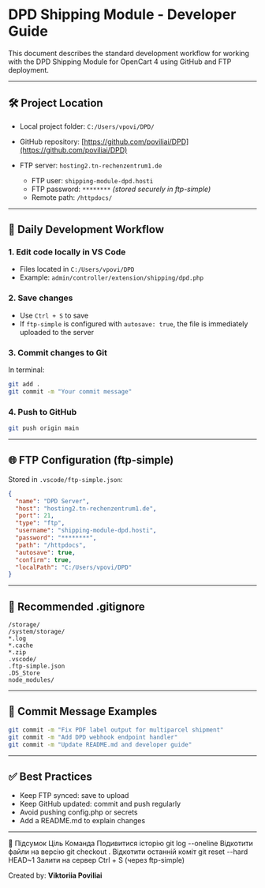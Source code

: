# DPD Shipping Module - Developer Guide

This document describes the standard development workflow for working with the DPD Shipping Module for OpenCart 4 using GitHub and FTP deployment.

---

## 🛠️ Project Location

* Local project folder: `C:/Users/vpovi/DPD/`
* GitHub repository: [https://github.com/poviliai/DPD](https://github.com/poviliai/DPD)
* FTP server: `hosting2.tn-rechenzentrum1.de`

  * FTP user: `shipping-module-dpd.hosti`
  * FTP password: `********` *(stored securely in ftp-simple)*
  * Remote path: `/httpdocs/`

---

## 🔁 Daily Development Workflow

### 1. Edit code locally in VS Code

* Files located in `C:/Users/vpovi/DPD`
* Example: `admin/controller/extension/shipping/dpd.php`

### 2. Save changes

* Use `Ctrl + S` to save
* If `ftp-simple` is configured with `autosave: true`, the file is immediately uploaded to the server

### 3. Commit changes to Git

In terminal:

```bash
git add .
git commit -m "Your commit message"
```

### 4. Push to GitHub

```bash
git push origin main
```

---

## 🌐 FTP Configuration (ftp-simple)

Stored in `.vscode/ftp-simple.json`:

```json
{
  "name": "DPD Server",
  "host": "hosting2.tn-rechenzentrum1.de",
  "port": 21,
  "type": "ftp",
  "username": "shipping-module-dpd.hosti",
  "password": "********",
  "path": "/httpdocs",
  "autosave": true,
  "confirm": true,
  "localPath": "C:/Users/vpovi/DPD"
}
```

---

## 🧼 Recommended .gitignore

```gitignore
/storage/
/system/storage/
*.log
*.cache
*.zip
.vscode/
.ftp-simple.json
.DS_Store
node_modules/
```

---

## 📝 Commit Message Examples

```bash
git commit -m "Fix PDF label output for multiparcel shipment"
git commit -m "Add DPD webhook endpoint handler"
git commit -m "Update README.md and developer guide"
```

---

## ✅ Best Practices

* Keep FTP synced: save to upload
* Keep GitHub updated: commit and push regularly
* Avoid pushing config.php or secrets
* Add a README.md to explain changes

---
🧠 Підсумок
Ціль	Команда
Подивитися історію	git log --oneline
Відкотити файли на версію	git checkout <commit-hash> .
Відкотити останній коміт	git reset --hard HEAD~1
Залити на сервер	Ctrl + S (через ftp-simple)

Created by: **Viktoriia Poviliai**
